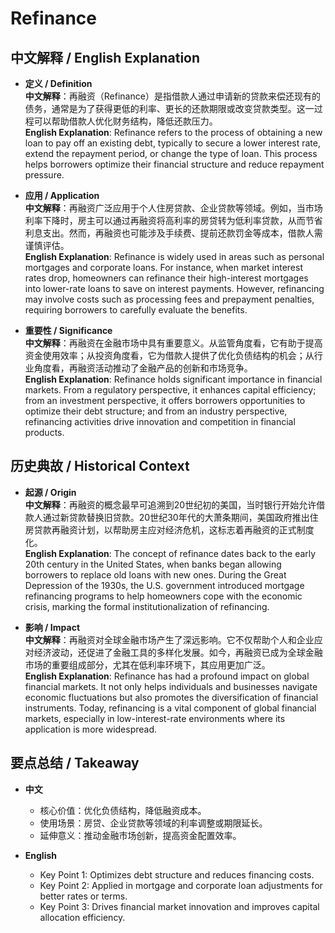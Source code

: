# Refinance

## 中文解释 / English Explanation

* **定义 / Definition**  
  **中文解释**：再融资（Refinance）是指借款人通过申请新的贷款来偿还现有的债务，通常是为了获得更低的利率、更长的还款期限或改变贷款类型。这一过程可以帮助借款人优化财务结构，降低还款压力。  
  **English Explanation**: Refinance refers to the process of obtaining a new loan to pay off an existing debt, typically to secure a lower interest rate, extend the repayment period, or change the type of loan. This process helps borrowers optimize their financial structure and reduce repayment pressure.

* **应用 / Application**  
  **中文解释**：再融资广泛应用于个人住房贷款、企业贷款等领域。例如，当市场利率下降时，房主可以通过再融资将高利率的房贷转为低利率贷款，从而节省利息支出。然而，再融资也可能涉及手续费、提前还款罚金等成本，借款人需谨慎评估。  
  **English Explanation**: Refinance is widely used in areas such as personal mortgages and corporate loans. For instance, when market interest rates drop, homeowners can refinance their high-interest mortgages into lower-rate loans to save on interest payments. However, refinancing may involve costs such as processing fees and prepayment penalties, requiring borrowers to carefully evaluate the benefits.

* **重要性 / Significance**  
  **中文解释**：再融资在金融市场中具有重要意义。从监管角度看，它有助于提高资金使用效率；从投资角度看，它为借款人提供了优化负债结构的机会；从行业角度看，再融资活动推动了金融产品的创新和市场竞争。  
  **English Explanation**: Refinance holds significant importance in financial markets. From a regulatory perspective, it enhances capital efficiency; from an investment perspective, it offers borrowers opportunities to optimize their debt structure; and from an industry perspective, refinancing activities drive innovation and competition in financial products.

## 历史典故 / Historical Context

* **起源 / Origin**  
  **中文解释**：再融资的概念最早可追溯到20世纪初的美国，当时银行开始允许借款人通过新贷款替换旧贷款。20世纪30年代的大萧条期间，美国政府推出住房贷款再融资计划，以帮助房主应对经济危机，这标志着再融资的正式制度化。  
  **English Explanation**: The concept of refinance dates back to the early 20th century in the United States, when banks began allowing borrowers to replace old loans with new ones. During the Great Depression of the 1930s, the U.S. government introduced mortgage refinancing programs to help homeowners cope with the economic crisis, marking the formal institutionalization of refinancing.

* **影响 / Impact**  
  **中文解释**：再融资对全球金融市场产生了深远影响。它不仅帮助个人和企业应对经济波动，还促进了金融工具的多样化发展。如今，再融资已成为全球金融市场的重要组成部分，尤其在低利率环境下，其应用更加广泛。  
  **English Explanation**: Refinance has had a profound impact on global financial markets. It not only helps individuals and businesses navigate economic fluctuations but also promotes the diversification of financial instruments. Today, refinancing is a vital component of global financial markets, especially in low-interest-rate environments where its application is more widespread.

## 要点总结 / Takeaway

* **中文**  
  - 核心价值：优化负债结构，降低融资成本。  
  - 使用场景：房贷、企业贷款等领域的利率调整或期限延长。  
  - 延伸意义：推动金融市场创新，提高资金配置效率。  

* **English**  
  - Key Point 1: Optimizes debt structure and reduces financing costs.  
  - Key Point 2: Applied in mortgage and corporate loan adjustments for better rates or terms.  
  - Key Point 3: Drives financial market innovation and improves capital allocation efficiency.